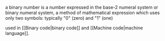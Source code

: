  a binary number is a number expressed in the base-2 numeral system or binary numeral system, a method of mathematical expression which uses only two symbols: typically "0" (zero) and "1" (one)

used in [[Binary code|binary code]] and [[Machine code|machine language]].